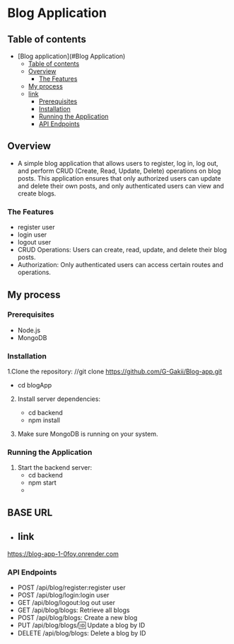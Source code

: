 # Blog Application

## Table of contents

- [Blog application](#Blog Application)
  - [Table of contents](#table-of-contents)
  - [Overview](#overview)
    - [The Features](#the-features)
  - [My process](#my-process)
  - [link](#link)
    - [Prerequisites](#prerequisites)
    - [Installation](#installation)
    - [Running the Application](#running-the-application)
    - [API Endpoints](#api-endpoints)

## Overview

- A simple blog application that allows users to register, log in, log out, and perform CRUD (Create, Read, Update, Delete) operations on blog posts. This application ensures that only authorized users can update and delete their own posts, and only authenticated users can view and create blogs.

### The Features

- register user
- login user
- logout user
- CRUD Operations: Users can create, read, update, and delete their blog posts.
- Authorization: Only authenticated users can access certain routes and operations.

## My process

### Prerequisites

- Node.js
- MongoDB

### Installation

1.Clone the repository: //git clone https://github.com/G-Gakii/Blog-app.git

- cd blogApp

2. Install server dependencies:

   - cd backend
   - npm install

3. Make sure MongoDB is running on your system.

### Running the Application

1. Start the backend server:
   - cd backend
   - npm start
   -

## BASE URL

- ## link

https://blog-app-1-0foy.onrender.com

### API Endpoints

- POST /api/blog/register:register user
- POST /api/blog/login:login user
- GET /api/blog/logout:log out user
- GET /api/blog/blogs: Retrieve all blogs
- POST /api/blog/blogs: Create a new blog
- PUT /api/blog/blogs/:id: Update a blog by ID
- DELETE /api/blog/blogs: Delete a blog by ID
